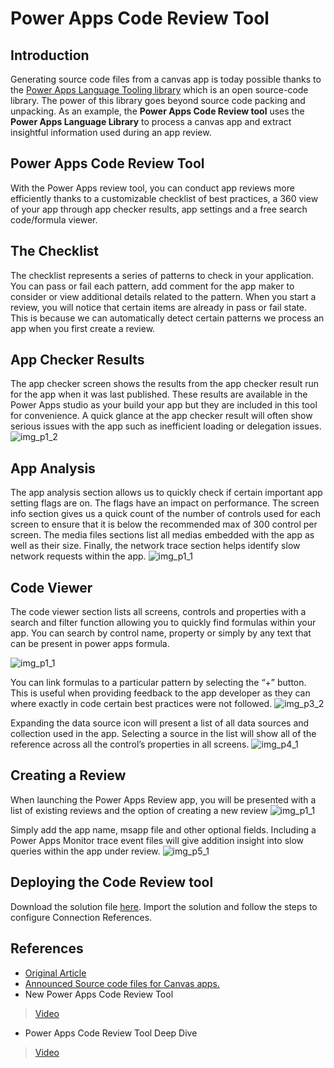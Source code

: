 # Power Apps Code Review Tool


## Introduction
Generating source code files from a canvas app is today
possible thanks to the [Power Apps Language Tooling library](https://github.com/microsoft/PowerApps-Language-Tooling) which is an
open source-code library. The power of this library goes beyond source code packing and unpacking. As an example, the **Power Apps Code Review tool** uses the **Power Apps Language Library** to process a canvas app and extract insightful information used during an app review.

## Power Apps Code Review Tool
With the Power Apps review tool, you can conduct app reviews more
efficiently thanks to a customizable checklist of best practices, a 360 view
of your app through app checker results, app settings and a free search
code/formula viewer.

## The Checklist
The checklist represents a series of patterns to check in your application.
You can pass or fail each pattern, add comment for the app maker to consider or view additional details related to the pattern.
When you start a review, you will notice that certain items are already in pass or fail state.
This is because we can automatically detect certain patterns we process
an app when you first create a review.

## App Checker Results
The app checker screen shows the results from the  app checker result
run for the app when it was last published. These results are available in
the Power Apps studio as your build your app but they are included in this
tool for convenience. A quick glance at the app checker result will often
show serious issues with the app such as inefficient loading or delegation
issues.
![img_p1_2](../../../assets/power-apps-code-review-tool/img_p1_2.png)

## App Analysis
The app analysis section allows us to quickly check if certain important
app setting flags are on. The flags have an impact on performance. The
screen info section gives us a quick count of the number of controls used
for each screen to ensure that it is below the recommended max of 300
control per screen. The media files sections list all medias embedded with
the app as well as their size. Finally, the network trace section helps
identify slow network requests within the app.
![img_p1_1](../../../assets/power-apps-code-review-tool/img_p1_1.png)

## Code Viewer
The code viewer section lists all screens, controls and properties with a
search and filter function allowing you to quickly find formulas within your
app. You can search by control name, property or simply by any text that
can be present in power apps formula.

![img_p1_1](../../../assets/power-apps-code-review-tool/img_p1_1.png)

You can link formulas to a particular pattern by selecting the “+” button. This is useful when providing feedback to the app developer as they can where exactly in code certain best practices were not followed.
![img_p3_2](../../../assets/power-apps-code-review-tool/img_p3_2.png)

Expanding the data source icon will present a list of all data sources and
collection used in the app. Selecting a source in the list will show all of the
reference across all the control’s properties in all screens.
![img_p4_1](../../../assets/power-apps-code-review-tool/img_p4_1.png)

## Creating a Review
When launching the Power Apps Review app, you will be presented with  a
list of existing reviews and the option of creating a new review
![img_p1_1](../../../assets/power-apps-code-review-tool/img_p1_1.png)

Simply add the app name, msapp file and other optional fields. Including a Power Apps Monitor trace event files will give addition insight into slow
queries within the app under review.
![img_p5_1](../../../assets/power-apps-code-review-tool/img_p5_1.png)

## Deploying the Code Review tool
Download the solution file [here](https://github.com/microsoft/powerapps-tools/tree/master/Tools/Apps/Microsoft.PowerApps.CodeReview). Import the solution and follow the steps to configure Connection References.

## References

* [Original Article](https://powerapps.microsoft.com/en-us/blog/power-apps-code-review-tool/)
* [Announced Source code files for Canvas apps.](https://powerapps.microsoft.com/en-us/blog/source-code-files-for-canvas-apps)
* New Power Apps Code Review Tool
> [Video](https://youtu.be/ZkXL_IqK4UE)
* Power Apps Code Review Tool Deep Dive
> [Video](https://youtu.be/PY75d8cvfbs)
